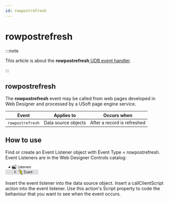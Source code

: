 ```yaml
---
id: rowpostrefresh
---
```


# rowpostrefresh




:::note

This article is about the **rowpostrefresh**[ UDB event handler](/docs/Web_and_app_UIs/UDB_Events).

:::

## **rowpostrefresh**

The **rowpostrefresh** event may be called from web pages developed in Web Designer and processed by a USoft page engine service.

|**Event**|**Applies to**|**Occurs when**|
|--------|--------|--------|
|`rowpostrefresh`|Data source objects|After a record is refreshed|



## How to use

Find or create an Event Listener object with Event Type = rowpostrefresh. Event Listeners are in the Web Designer Controls catalog:

![](./assets/ff8672be-ff07-426e-ba7e-0ecf37444b63.png)

Insert the event listener into the data source object. Insert a callClientScript action into the event listener. Use this action's Script property to code the behaviour that you want to see when the event occurs.